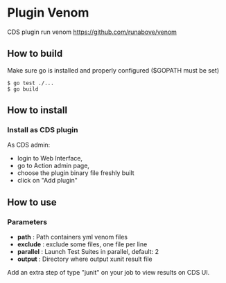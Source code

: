 # Plugin Venom

CDS plugin run venom https://github.com/runabove/venom

## How to build

Make sure go is installed and properly configured ($GOPATH must be set)

```shell
$ go test ./...
$ go build
```

## How to install

### Install as CDS plugin

As CDS admin:

- login to Web Interface,
- go to Action admin page,
- choose the plugin binary file freshly built
- click on "Add plugin"

## How to use

### Parameters

- **path** : Path containers yml venom files
- **exclude** : exclude some files, one file per line
- **parallel** : Launch Test Suites in parallel, default: 2
- **output** : Directory where output xunit result file

Add an extra step of type "junit" on your job to view results on CDS UI.

